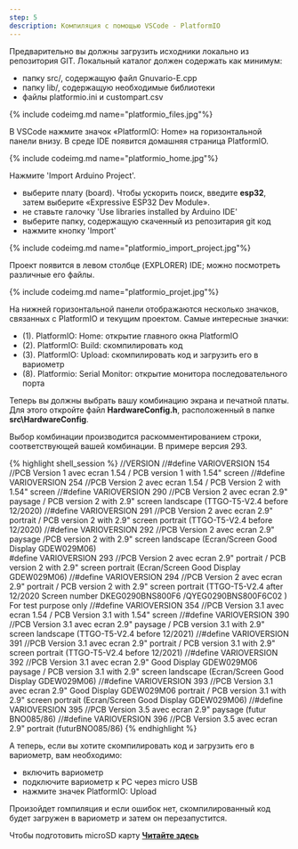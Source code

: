 ```yaml
---
step: 5
description: Компиляция с помощью VSCode - PlatformIO 
---
```


Предварительно вы должны загрузить исходники локально из репозитория GIT. 
Локальный каталог должен содержать как минимум:
- папку src/, содержащую файл Gnuvario-E.cpp
- папку lib/, содержащую необходимые библиотеки
- файлы platformio.ini и custompart.csv

{% include codeimg.md name="platformio_files.jpg"%}

В VSCode нажмите значок «PlatformIO: Home» на горизонтальной панели внизу. В среде IDE появится домашняя страница PlatformIO.

{% include codeimg.md name="platformio_home.jpg"%}

Нажмите 'Import Arduino Project'.
- выберите плату (board). Чтобы ускорить поиск, введите **esp32**, затем выберите «Expressive ESP32 Dev Module».
- не ставьте галочку 'Use libraries installed by Arduino IDE'
- выберите папку, содержащую скаченный из репозитария git код
- нажмите кнопку 'Import'

{% include codeimg.md name="platformio_import_project.jpg"%}

Проект появится в левом столбце (EXPLORER) IDE; можно посмотреть различные его файлы.

{% include codeimg.md name="platformio_projet.jpg"%}

На нижней горизонтальной панели отображаются несколько значков, связанных с PlatformIO и текущим проектом.
Самые интересные значки:
- (1). PlatformIO: Home: открытие главного окна PlatformIO
- (2). PlatformIO: Build: скомпилировать код
- (3). PlatformIO: Upload: скомпилировать код и загрузить его в вариометр
- (8). Platformio: Serial Monitor: открытие монитора последовательного порта

Теперь вы должны выбрать вашу комбинацию экрана и печатной платы. Для этого откройте файл **HardwareConfig.h**, расположенный в папке **src\HardwareConfig**.

Выбор комбинации производится раскомментированием строки, соответствующей вашей комбинации. В примере версия 293.

{% highlight shell_session %}
//VERSION
//#define VARIOVERSION 154     //PCB Version 1 avec ecran 1.54 / PCB version 1 with 1.54" screen
//#define VARIOVERSION 254     //PCB Version 2 avec ecran 1.54 / PCB Version 2 with 1.54" screen
//#define VARIOVERSION 290     //PCB Version 2 avec ecran 2.9" paysage / PCB version 2 with 2.9" screen landscape (TTGO-T5-V2.4 before 12/2020)
//#define VARIOVERSION 291     //PCB Version 2 avec ecran 2.9" portrait / PCB version 2 with 2.9" screen portrait (TTGO-T5-V2.4 before 12/2020)
//#define VARIOVERSION 292     //PCB Version 2 avec ecran 2.9" paysage /PCB version 2 with 2.9" screen landscape  (Ecran/Screen Good Display GDEW029M06)      
#define VARIOVERSION 293     //PCB Version 2 avec ecran 2.9" portrait / PCB version 2 with 2.9" screen portrait (Ecran/Screen Good Display GDEW029M06)
//#define VARIOVERSION 294     //PCB Version 2 avec ecran 2.9" portrait / PCB version 2 with 2.9" screen portrait (TTGO-T5-V2.4 after 12/2020 Screen number DKEG0290BNS800F6 /QYEG0290BNS800F6C02 ) For test purpose only
//#define VARIOVERSION 354     //PCB Version 3.1 avec ecran 1.54 / PCB Version 3.1 with 1.54" screen
//#define VARIOVERSION 390     //PCB Version 3.1 avec ecran 2.9" paysage / PCB version 3.1 with 2.9" screen landscape (TTGO-T5-V2.4 before 12/2021)
//#define VARIOVERSION 391     //PCB Version 3.1 avec ecran 2.9" portrait / PCB version 3.1 with 2.9" screen portrait (TTGO-T5-V2.4 before 12/2021)
//#define VARIOVERSION 392     //PCB Version 3.1 avec ecran 2.9" Good Display GDEW029M06 paysage / PCB version 3.1 with 2.9" screen landscape  (Ecran/Screen Good Display GDEW029M06) 
//#define VARIOVERSION 393	   //PCB Version 3.1 avec ecran 2.9" Good Display GDEW029M06 portrait / PCB version 3.1 with 2.9" screen portrait (Ecran/Screen Good Display GDEW029M06) 
//#define VARIOVERSION 395     //PCB Version 3.5 avec ecran 2.9" paysage (futur BNO085/86)
//#define VARIOVERSION 396     //PCB Version 3.5 avec ecran 2.9" portrait (futurBNO085/86)
{% endhighlight %}

А теперь, если вы хотите скомпилировать код и загрузить его в вариометр, вам необходимо:
- включить вариометр
- подключите вариометр к PC через micro USB
- нажмите значек PlatformIO: Upload

Произойдет rомпиляция и если ошибок нет, скомпилированный код будет загружен в вариометр и затем он перезапустится.

Чтобы подготовить microSD карту [**Читайте здесь**]({{site.baseurl}}/manuel/SDupdate.html)